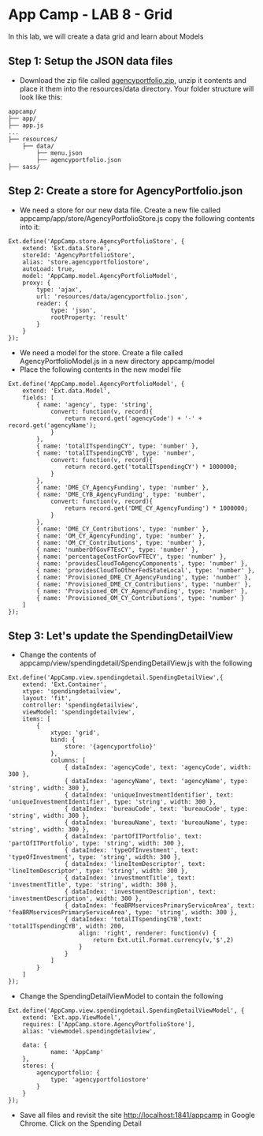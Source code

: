 # App Camp - LAB 8 - Grid

In this lab, we will create a data grid and learn about Models

## Step 1: Setup the JSON data files

* Download the zip file called [agencyportfolio.zip](agencyportfolio.zip), unzip it contents and place it them into the resources/data directory. Your folder structure will look like this:

```
appcamp/
├── app/
├── app.js
...
├── resources/
    ├── data/
        ├── menu.json
        ├── agencyportfolio.json        
├── sass/
```

## Step 2: Create a store for AgencyPortfolio.json

* We need a store for our new data file. Create a new file called appcamp/app/store/AgencyPortfolioStore.js copy the following contents into it:

```
Ext.define('AppCamp.store.AgencyPortfolioStore', {
	extend: 'Ext.data.Store',
	storeId: 'AgencyPortfolioStore',
	alias: 'store.agencyportfoliostore',
	autoLoad: true,
	model: 'AppCamp.model.AgencyPortfolioModel',
	proxy: {
		type: 'ajax',
		url: 'resources/data/agencyportfolio.json',
		reader: {
			type: 'json',
			rootProperty: 'result'
		}
	}
});
```

* We need a model for the store. Create a file called AgencyPortfolioModel.js in a new directory appcamp/model
* Place the following contents in the new model file 
```
Ext.define('AppCamp.model.AgencyPortfolioModel', {
	extend: 'Ext.data.Model',
	fields: [
		{ name: 'agency', type: 'string',
			convert: function(v, record){
				return record.get('agencyCode') + '-' + record.get('agencyName');
			}
		},
		{ name: 'totalITspendingCY', type: 'number' }, 
		{ name: 'totalITspendingCYB', type: 'number',
			convert: function(v, record){
				return record.get('totalITspendingCY') * 1000000;
			}
		},
		{ name: 'DME_CY_AgencyFunding', type: 'number' }, 
		{ name: 'DME_CYB_AgencyFunding', type: 'number',
			convert: function(v, record){
				return record.get('DME_CY_AgencyFunding') * 1000000;
			}
		},
		{ name: 'DME_CY_Contributions', type: 'number' }, 
		{ name: 'OM_CY_AgencyFunding', type: 'number' }, 
		{ name: 'OM_CY_Contributions', type: 'number' }, 
		{ name: 'numberOfGovFTEsCY', type: 'number' }, 
		{ name: 'percentageCostForGovFTECY', type: 'number' }, 
		{ name: 'providesCloudToAgencyComponents', type: 'number' }, 
		{ name: 'providesCloudToOtherFedStateLocal', type: 'number' }, 
		{ name: 'Provisioned_DME_CY_AgencyFunding', type: 'number' }, 
		{ name: 'Provisioned_DME_CY_Contributions', type: 'number' }, 
		{ name: 'Provisioned_OM_CY_AgencyFunding', type: 'number' }, 
		{ name: 'Provisioned_OM_CY_Contributions', type: 'number' }
	]
});
``` 

## Step 3: Let's update the SpendingDetailView

* Change the contents of appcamp/view/spendingdetail/SpendingDetailView.js with the following

```
Ext.define('AppCamp.view.spendingdetail.SpendingDetailView',{
	extend: 'Ext.Container',
	xtype: 'spendingdetailview',
	layout: 'fit',
	controller: 'spendingdetailview',
	viewModel: 'spendingdetailview',	
	items: [
		{
			xtype: 'grid',
			bind: {
        		store: '{agencyportfolio}'
			},
			columns: [
				{ dataIndex: 'agencyCode', text: 'agencyCode', width: 300 },
				{ dataIndex: 'agencyName', text: 'agencyName', type: 'string', width: 300 },
				{ dataIndex: 'uniqueInvestmentIdentifier', text: 'uniqueInvestmentIdentifier', type: 'string', width: 300 },
				{ dataIndex: 'bureauCode', text: 'bureauCode', type: 'string', width: 300 },
				{ dataIndex: 'bureauName', text: 'bureauName', type: 'string', width: 300 },
				{ dataIndex: 'partOfITPortfolio', text: 'partOfITPortfolio', type: 'string', width: 300 },
				{ dataIndex: 'typeOfInvestment', text: 'typeOfInvestment', type: 'string', width: 300 },
				{ dataIndex: 'lineItemDescriptor', text: 'lineItemDescriptor', type: 'string', width: 300 },
				{ dataIndex: 'investmentTitle', text: 'investmentTitle', type: 'string', width: 300 },
				{ dataIndex: 'investmentDescription', text: 'investmentDescription', width: 300 },
				{ dataIndex: 'feaBRMservicesPrimaryServiceArea', text: 'feaBRMservicesPrimaryServiceArea', type: 'string', width: 300 },
				{ dataIndex: 'totalITspendingCYB',text: 'totalITspendingCYB', width: 200, 
					align: 'right', renderer: function(v) {
						return Ext.util.Format.currency(v,'$',2)
					}
				}
			]
		}
	]
});
```

* Change the SpendingDetailViewModel to contain the following
```
Ext.define('AppCamp.view.spendingdetail.SpendingDetailViewModel', {
	extend: 'Ext.app.ViewModel',
	requires: ['AppCamp.store.AgencyPortfolioStore'],
	alias: 'viewmodel.spendingdetailview',
		
	data: {
			name: 'AppCamp'
	},
    stores: {
        agencyportfolio: {
            type: 'agencyportfoliostore'
        }
    }
});
```

* Save all files and revisit the site [http://localhost:1841/appcamp](http://localhost:1841/appcamp/) in Google Chrome. Click on the Spending Detail
